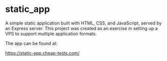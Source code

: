 # static_app

A simple static application built with HTML, CSS, and JavaScript, served by an Express server. This project was created as an exercise in setting up a VPS to support multiple application formats.

The app can be found at:

https://static-app.cheap-tests.com/
